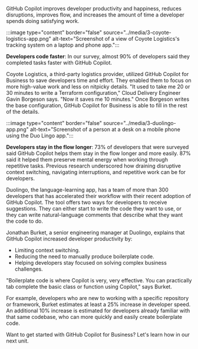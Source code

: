 ﻿GitHub Copilot improves developer productivity and happiness, reduces disruptions, improves flow, and increases the amount of time a developer spends doing satisfying work. 

:::image type="content" border="false" source="../media/3-coyote-logistics-app.png" alt-text="Screenshot of a view of Coyote Logistics's tracking system on a laptop and phone app.":::

**Developers code faster**: In our survey, almost 90% of developers said they completed tasks faster with GitHub Copilot.

Coyote Logistics, a third-party logistics provider, utilized GitHub Copilot for Business to save developers time and effort. They enabled them to focus on more high-value work and less on nitpicky details. "It used to take me 20 or 30 minutes to write a Terraform configuration," Cloud Delivery Engineer Gavin Borgeson says. "Now it saves me 10 minutes." Once Borgeson writes the base configuration, GitHub Copilot for Business is able to fill in the rest of the details.

:::image type="content" border="false" source="../media/3-duolingo-app.png" alt-text="Screenshot of a person at a desk on a mobile phone using the Duo Lingo app.":::

**Developers stay in the flow longer**: 73% of developers that were surveyed said GitHub Copilot helps them stay in the flow longer and more easily. 87% said it helped them preserve mental energy when working through repetitive tasks. Previous research underscored how draining disruptive context switching, navigating interruptions, and repetitive work can be for developers.

Duolingo, the language-learning app, has a team of more than 300 developers that has accelerated their workflow with their recent adoption of GitHub Copilot. The tool offers two ways for developers to receive suggestions. They can either start to write the code they want to use, or they can write natural-language comments that describe what they want the code to do.

Jonathan Burket, a senior engineering manager at Duolingo, explains that GitHub Copilot increased developer productivity by:

- Limiting context switching.
- Reducing the need to manually produce boilerplate code.
- Helping developers stay focused on solving complex business challenges.

"Boilerplate code is where Copilot is very, very effective. You can practically tab complete the basic class or function using Copilot," says Burket.

For example, developers who are new to working with a specific repository or framework, Burket estimates at least a 25% increase in developer speed. An additional 10% increase is estimated for developers already familiar with that same codebase, who can more quickly and easily create boilerplate code.

Want to get started with GitHub Copilot for Business? Let's learn how in our next unit.
